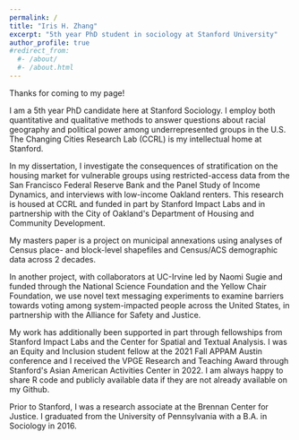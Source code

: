 ```yaml
---
permalink: /
title: "Iris H. Zhang"
excerpt: "5th year PhD student in sociology at Stanford University"
author_profile: true
#redirect_from:
  #- /about/
  #- /about.html
---
```

Thanks for coming to my page! 

I am a 5th year PhD candidate here at Stanford Sociology. I employ both quantitative and qualitative methods to answer questions about racial geography and political power among underrepresented groups in the U.S. The Changing Cities Research Lab (CCRL) is my intellectual home at Stanford. 

In my dissertation, I investigate the consequences of stratification on the housing market for vulnerable groups using restricted-access data from the San Francisco Federal Reserve Bank and the Panel Study of Income Dynamics, and interviews with low-income Oakland renters. This research is housed at CCRL and funded in part by Stanford Impact Labs and in partnership with the City of Oakland's Department of Housing and Community Development.

My masters paper is a project on municipal annexations using analyses of Census place- and block-level shapefiles and Census/ACS demographic data across 2 decades.

In another project, with collaborators at UC-Irvine led by Naomi Sugie and funded through the National Science Foundation and the Yellow Chair Foundation, we use novel text messaging experiments to examine barriers towards voting among system-impacted people across the United States, in partnership with the Alliance for Safety and Justice. 

My work has additionally been supported in part through fellowships from Stanford Impact Labs and the Center for Spatial and Textual Analysis. I was an Equity and Inclusion student fellow at the 2021 Fall APPAM Austin conference and I received the VPGE Research and Teaching Award through Stanford's Asian American Activities Center in 2022. I am always happy to share R code and publicly available data if they are not already available on my Github.

Prior to Stanford, I was a research associate at the Brennan Center for Justice. I graduated from the University of Pennsylvania with a B.A. in Sociology in 2016. 
